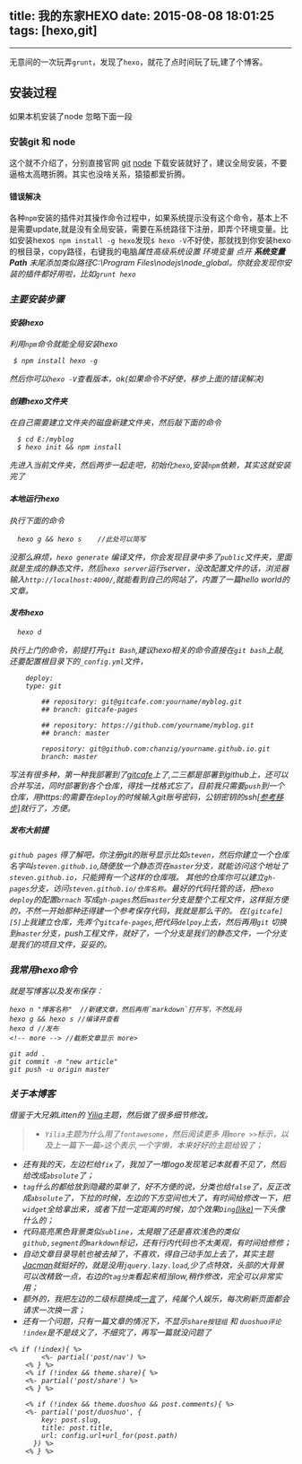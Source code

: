 title: 我的东家HEXO
date: 2015-08-08 18:01:25
tags: [hexo,git]
---


------
无意间的一次玩弄`grunt`，发现了`hexo`，就花了点时间玩了玩,建了个博客。

## 安装过程
如果本机安装了node 忽略下面一段
### 安装git 和 node
这个就不介绍了，分别直接官网 [git][1] [node][5] 下载安装就好了，建议全局安装，不要逼格太高瞎折腾。其实也没啥关系，猿猿都爱折腾。
#### 错误解决
各种`npm`安装的插件对其操作命令过程中，如果系统提示没有这个命令，基本上不是需要update,就是没有全局安装，需要在系统路径下注册，即弄个环境变量。比如安装hexo`$ npm install -g hexo`发现`$ hexo -V`不好使，那就找到你安装hexo的根目录，copy路径，右键我的电脑<i class="fa fa-angle-right" />属性<i class="fa fa-angle-right" />高级系统设置<i class="fa fa-angle-right" /> 环境变量 <i class="fa fa-angle-right" /> 点开 **系统变量Path** 末尾添加类似路径C:\Program Files\nodejs\node_global。你就会发现你安装的插件都好用啦，比如`grunt hexo`
### 主要安装步骤
#### 安装hexo
利用`npm`命令就能全局安装hexo
```bush
 $ npm install hexo -g 
```
然后你可以`hexo -V`查看版本，ok(如果命令不好使，移步上面的错误解决)
#### 创建hexo文件夹
在自己需要建立文件夹的磁盘新建文件夹，然后敲下面的命令
```bush
  $ cd E:/myblog
  $ hexo init && npm install
```
先进入当前文件夹，然后两步一起走吧，初始化`hexo`,安装`npm`依赖，其实这就安装完了
#### 本地运行hexo
执行下面的命令
```bush
  hexo g && hexo s    //此处可以简写
```
没那么麻烦，`hexo generate` 编译文件，你会发现目录中多了`public`文件夹，里面就是生成的静态文件，然后`hexo server`运行server，没改配置文件的话，浏览器输入`http://localhost:4000/`,就能看到自己的网站了，内置了一篇hello world的文章。
#### 发布hexo
```bush
  hexo d    
```
执行上门的命令，前提打开`git Bash`,建议hexo相关的命令直接在`git bash`上敲,还要配置根目录下的`_config.yml`文件，
```
    deploy:
    type: git
    
        ## repository: git@gitcafe.com:yourname/myblog.git
        ## branch: gitcafe-pages
        
        ## repository: https://github.com/yourname/myblog.git
        ## branch: master
        
        repository: git@github.com:chanzig/yourname.github.io.git
        branch: master
```
写法有很多种，第一种我部署到了[gitcafe][4]上了,二三都是部署到github上，还可以合并写法，同时部署到各个仓库，得找一找格式忘了，目前我只需要`push`到一个仓库，用https:的需要在`deploy`的时候输入git账号密码，公钥密钥的ssh[\[参考移步\]][7]就行了，方便。
##### 发布大前提
`github pages` 得了解吧，你注册git的账号显示比如`steven`，然后你建立一个仓库名字叫`steven.github.io`,随便放一个静态页在`master`分支，就能访问这个地址了`steven.github.io`，只能拥有一个这样的仓库哦。
其他的仓库你可以建立`gh-pages`分支，访问`steven.github.io/仓库名称`。最好的代码托管的话，把`hexo deploy`的配置`brnach` 写成`gh-pages`然后`master`分支是整个工程文件，这样挺方便的，不然一开始那种还得建一个参考保存代码，我就是那么干的。
在`[gitcafe][5]`上我建立仓库，先弄个`gitcafe-pages`,把代码`delpoy`上去，然后再用`git` 切换到`master`分支，push工程文件，就好了，一个分支是我们的静态文件，一个分支是我们的项目文件，妥妥的。

### 我常用hexo命令
就是写博客以及发布保存：
```
hexo n "博客名称"  //新建文章，然后再用`markdown`打开写，不然乱码
hexo g && hexo s //编译并查看
hexo d //发布
<!-- more --> //截断文章显示 more>

git add .
git commit -m "new article"
git push -u origin master
```

### 关于本博客
借鉴于大兄弟Litten的 [Yilia][2]主题，然后做了很多细节修改。
>*  `Yilia`主题为什么用了`fontawesome`，然后阅读更多 用`more >>`标示，以及上一篇下一篇`>`这个表示,一个字懒，本来好好的主题给毁了；
* 还有我的天，左边栏给`fix`了，我加了一堆logo发现笔记本就看不见了，然后给改成`absolute`了；
* `tag`什么的都给放到隐藏的菜单了，好不方便的说，分类也给`false`了，反正改成`absolute`了，下拉的时候，左边的下方空间也大了，有时间给修改一下，把`widget`全给拿出来，或者下拉一定距离的时候，加个效果`Ding`[(like)](http://www.bootcss.com/p/stickup/)一下头像什么的；
* 代码高亮黑色背景类似`subline`，太晃眼了还是喜欢浅色的类似`github,segment`的`markdown`标记，还有行内代码也不太美观，有时间给修修；
* 自动文章目录导航也被去掉了，不喜欢，得自己动手加上去了，其实主题[Jacman][6]就挺好的，就是没用`jquery.lazy.load`,少了点特效，头部的大背景可以改精致一点，右边的`tag分类`看起来相当low,稍作修改，完全可以非常实用；
* 额外的，我把左边的二级标题换成[一言][3]了，纯属个人娱乐，每次刷新页面都会请求一次换一言；
* 还有一个问题，只有一篇文章的情况下，不显示`share按钮组` 和 `duoshuo评论` `!index`是不是歧义了，不细究了，再写一篇就没问题了
```
<% if (!index){ %>
        <%- partial('post/nav') %>
    <% } %>
    <% if (!index && theme.share){ %>
    <%- partial('post/share') %>
    <% } %>
    
    <% if (!index && theme.duoshuo && post.comments){ %>
    <%- partial('post/duoshuo', {
        key: post.slug,
        title: post.title,
        url: config.url+url_for(post.path)
      }) %>
    <% } %>
```



  [1]: https://git-scm.com/
  [2]: https://github.com/litten/hexo-theme-yilia
  [3]: http://hitokoto.us/
  [4]: http://gitcafe.com/
  [5]: http://nodejs.org/
  [6]: http://wuchong.me/jacman/
  [7]: https://help.github.com/articles/generating-ssh-keys/